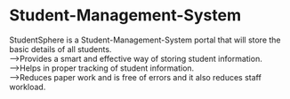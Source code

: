 # Student-Management-System
StudentSphere is a Student-Management-System portal that will store the basic details of all students.<br>
-->Provides a smart and effective way of storing student information.
<br>
-->Helps in proper tracking of student information.
<br>
-->Reduces paper work and is free of errors and it also reduces staff workload.
